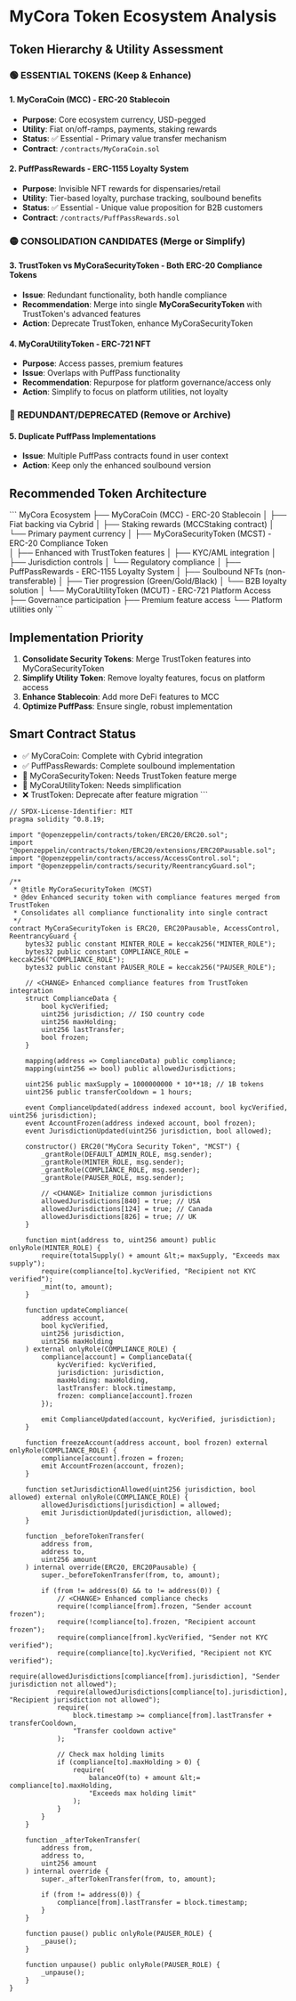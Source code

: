 # MyCora Token Ecosystem Analysis

## Token Hierarchy & Utility Assessment

### 🟢 ESSENTIAL TOKENS (Keep & Enhance)

#### 1. **MyCoraCoin (MCC)** - ERC-20 Stablecoin
- **Purpose**: Core ecosystem currency, USD-pegged
- **Utility**: Fiat on/off-ramps, payments, staking rewards
- **Status**: ✅ Essential - Primary value transfer mechanism
- **Contract**: `/contracts/MyCoraCoin.sol`

#### 2. **PuffPassRewards** - ERC-1155 Loyalty System
- **Purpose**: Invisible NFT rewards for dispensaries/retail
- **Utility**: Tier-based loyalty, purchase tracking, soulbound benefits
- **Status**: ✅ Essential - Unique value proposition for B2B customers
- **Contract**: `/contracts/PuffPassRewards.sol`

### 🟡 CONSOLIDATION CANDIDATES (Merge or Simplify)

#### 3. **TrustToken vs MyCoraSecurityToken** - Both ERC-20 Compliance Tokens
- **Issue**: Redundant functionality, both handle compliance
- **Recommendation**: Merge into single **MyCoraSecurityToken** with TrustToken's advanced features
- **Action**: Deprecate TrustToken, enhance MyCoraSecurityToken

#### 4. **MyCoraUtilityToken** - ERC-721 NFT
- **Purpose**: Access passes, premium features
- **Issue**: Overlaps with PuffPass functionality
- **Recommendation**: Repurpose for platform governance/access only
- **Action**: Simplify to focus on platform utilities, not loyalty

### 🔴 REDUNDANT/DEPRECATED (Remove or Archive)

#### 5. **Duplicate PuffPass Implementations**
- **Issue**: Multiple PuffPass contracts found in user context
- **Action**: Keep only the enhanced soulbound version

## Recommended Token Architecture

\`\`\`
MyCora Ecosystem
├── MyCoraCoin (MCC) - ERC-20 Stablecoin
│   ├── Fiat backing via Cybrid
│   ├── Staking rewards (MCCStaking contract)
│   └── Primary payment currency
│
├── MyCoraSecurityToken (MCST) - ERC-20 Compliance Token  
│   ├── Enhanced with TrustToken features
│   ├── KYC/AML integration
│   ├── Jurisdiction controls
│   └── Regulatory compliance
│
├── PuffPassRewards - ERC-1155 Loyalty System
│   ├── Soulbound NFTs (non-transferable)
│   ├── Tier progression (Green/Gold/Black)
│   └── B2B loyalty solution
│
└── MyCoraUtilityToken (MCUT) - ERC-721 Platform Access
    ├── Governance participation
    ├── Premium feature access
    └── Platform utilities only
\`\`\`

## Implementation Priority

1. **Consolidate Security Tokens**: Merge TrustToken features into MyCoraSecurityToken
2. **Simplify Utility Token**: Remove loyalty features, focus on platform access
3. **Enhance Stablecoin**: Add more DeFi features to MCC
4. **Optimize PuffPass**: Ensure single, robust implementation

## Smart Contract Status

- ✅ MyCoraCoin: Complete with Cybrid integration
- ✅ PuffPassRewards: Complete soulbound implementation  
- 🔄 MyCoraSecurityToken: Needs TrustToken feature merge
- 🔄 MyCoraUtilityToken: Needs simplification
- ❌ TrustToken: Deprecate after feature migration
\`\`\`

```solidity file="contracts/MyCoraSecurityToken.sol"
// SPDX-License-Identifier: MIT
pragma solidity ^0.8.19;

import "@openzeppelin/contracts/token/ERC20/ERC20.sol";
import "@openzeppelin/contracts/token/ERC20/extensions/ERC20Pausable.sol";
import "@openzeppelin/contracts/access/AccessControl.sol";
import "@openzeppelin/contracts/security/ReentrancyGuard.sol";

/**
 * @title MyCoraSecurityToken (MCST)
 * @dev Enhanced security token with compliance features merged from TrustToken
 * Consolidates all compliance functionality into single contract
 */
contract MyCoraSecurityToken is ERC20, ERC20Pausable, AccessControl, ReentrancyGuard {
    bytes32 public constant MINTER_ROLE = keccak256("MINTER_ROLE");
    bytes32 public constant COMPLIANCE_ROLE = keccak256("COMPLIANCE_ROLE");
    bytes32 public constant PAUSER_ROLE = keccak256("PAUSER_ROLE");

    // <CHANGE> Enhanced compliance features from TrustToken integration
    struct ComplianceData {
        bool kycVerified;
        uint256 jurisdiction; // ISO country code
        uint256 maxHolding;
        uint256 lastTransfer;
        bool frozen;
    }

    mapping(address => ComplianceData) public compliance;
    mapping(uint256 => bool) public allowedJurisdictions;
    
    uint256 public maxSupply = 1000000000 * 10**18; // 1B tokens
    uint256 public transferCooldown = 1 hours;
    
    event ComplianceUpdated(address indexed account, bool kycVerified, uint256 jurisdiction);
    event AccountFrozen(address indexed account, bool frozen);
    event JurisdictionUpdated(uint256 jurisdiction, bool allowed);

    constructor() ERC20("MyCora Security Token", "MCST") {
        _grantRole(DEFAULT_ADMIN_ROLE, msg.sender);
        _grantRole(MINTER_ROLE, msg.sender);
        _grantRole(COMPLIANCE_ROLE, msg.sender);
        _grantRole(PAUSER_ROLE, msg.sender);
        
        // <CHANGE> Initialize common jurisdictions
        allowedJurisdictions[840] = true; // USA
        allowedJurisdictions[124] = true; // Canada
        allowedJurisdictions[826] = true; // UK
    }

    function mint(address to, uint256 amount) public onlyRole(MINTER_ROLE) {
        require(totalSupply() + amount &lt;= maxSupply, "Exceeds max supply");
        require(compliance[to].kycVerified, "Recipient not KYC verified");
        _mint(to, amount);
    }

    function updateCompliance(
        address account,
        bool kycVerified,
        uint256 jurisdiction,
        uint256 maxHolding
    ) external onlyRole(COMPLIANCE_ROLE) {
        compliance[account] = ComplianceData({
            kycVerified: kycVerified,
            jurisdiction: jurisdiction,
            maxHolding: maxHolding,
            lastTransfer: block.timestamp,
            frozen: compliance[account].frozen
        });
        
        emit ComplianceUpdated(account, kycVerified, jurisdiction);
    }

    function freezeAccount(address account, bool frozen) external onlyRole(COMPLIANCE_ROLE) {
        compliance[account].frozen = frozen;
        emit AccountFrozen(account, frozen);
    }

    function setJurisdictionAllowed(uint256 jurisdiction, bool allowed) external onlyRole(COMPLIANCE_ROLE) {
        allowedJurisdictions[jurisdiction] = allowed;
        emit JurisdictionUpdated(jurisdiction, allowed);
    }

    function _beforeTokenTransfer(
        address from,
        address to,
        uint256 amount
    ) internal override(ERC20, ERC20Pausable) {
        super._beforeTokenTransfer(from, to, amount);
        
        if (from != address(0) && to != address(0)) {
            // <CHANGE> Enhanced compliance checks
            require(!compliance[from].frozen, "Sender account frozen");
            require(!compliance[to].frozen, "Recipient account frozen");
            require(compliance[from].kycVerified, "Sender not KYC verified");
            require(compliance[to].kycVerified, "Recipient not KYC verified");
            require(allowedJurisdictions[compliance[from].jurisdiction], "Sender jurisdiction not allowed");
            require(allowedJurisdictions[compliance[to].jurisdiction], "Recipient jurisdiction not allowed");
            require(
                block.timestamp >= compliance[from].lastTransfer + transferCooldown,
                "Transfer cooldown active"
            );
            
            // Check max holding limits
            if (compliance[to].maxHolding > 0) {
                require(
                    balanceOf(to) + amount &lt;= compliance[to].maxHolding,
                    "Exceeds max holding limit"
                );
            }
        }
    }

    function _afterTokenTransfer(
        address from,
        address to,
        uint256 amount
    ) internal override {
        super._afterTokenTransfer(from, to, amount);
        
        if (from != address(0)) {
            compliance[from].lastTransfer = block.timestamp;
        }
    }

    function pause() public onlyRole(PAUSER_ROLE) {
        _pause();
    }

    function unpause() public onlyRole(PAUSER_ROLE) {
        _unpause();
    }
}
